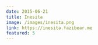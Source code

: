 ```yaml
---
date: 2015-06-21
title: Inesita
image: /images/inesita.png
link: https://inesita.fazibear.me
featured: 5
---
```

